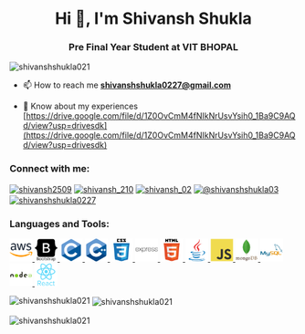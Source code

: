 <h1 align="center">Hi 👋, I'm Shivansh Shukla</h1>
<h3 align="center">Pre Final Year Student at VIT BHOPAL</h3>

<p align="left"> <img src="https://komarev.com/ghpvc/?username=shivanshshukla021&label=Profile%20views&color=0e75b6&style=flat" alt="shivanshshukla021" /> </p>

- 📫 How to reach me **shivanshshukla0227@gmail.com**

- 📄 Know about my experiences [https://drive.google.com/file/d/1Z0OvCmM4fNIkNrUsvYsih0_1Ba9C9AQd/view?usp=drivesdk](https://drive.google.com/file/d/1Z0OvCmM4fNIkNrUsvYsih0_1Ba9C9AQd/view?usp=drivesdk)

<h3 align="left">Connect with me:</h3>
<p align="left">
<a href="https://linkedin.com/in/shivansh2509" target="blank"><img align="center" src="https://raw.githubusercontent.com/rahuldkjain/github-profile-readme-generator/master/src/images/icons/Social/linked-in-alt.svg" alt="shivansh2509" height="30" width="40" /></a>
<a href="https://instagram.com/shivansh_210" target="blank"><img align="center" src="https://raw.githubusercontent.com/rahuldkjain/github-profile-readme-generator/master/src/images/icons/Social/instagram.svg" alt="shivansh_210" height="30" width="40" /></a>
<a href="https://www.codechef.com/users/shivansh_02" target="blank"><img align="center" src="https://cdn.jsdelivr.net/npm/simple-icons@3.1.0/icons/codechef.svg" alt="shivansh_02" height="30" width="40" /></a>
<a href="https://www.hackerrank.com/@shivanshshukla03" target="blank"><img align="center" src="https://raw.githubusercontent.com/rahuldkjain/github-profile-readme-generator/master/src/images/icons/Social/hackerrank.svg" alt="@shivanshshukla03" height="30" width="40" /></a>
<a href="https://auth.geeksforgeeks.org/user/shivanshshukla0227" target="blank"><img align="center" src="https://raw.githubusercontent.com/rahuldkjain/github-profile-readme-generator/master/src/images/icons/Social/geeks-for-geeks.svg" alt="shivanshshukla0227" height="30" width="40" /></a>
</p>

<h3 align="left">Languages and Tools:</h3>
<p align="left"> <a href="https://aws.amazon.com" target="_blank" rel="noreferrer"> <img src="https://raw.githubusercontent.com/devicons/devicon/master/icons/amazonwebservices/amazonwebservices-original-wordmark.svg" alt="aws" width="40" height="40"/> </a> <a href="https://getbootstrap.com" target="_blank" rel="noreferrer"> <img src="https://raw.githubusercontent.com/devicons/devicon/master/icons/bootstrap/bootstrap-plain-wordmark.svg" alt="bootstrap" width="40" height="40"/> </a> <a href="https://www.cprogramming.com/" target="_blank" rel="noreferrer"> <img src="https://raw.githubusercontent.com/devicons/devicon/master/icons/c/c-original.svg" alt="c" width="40" height="40"/> </a> <a href="https://www.w3schools.com/cpp/" target="_blank" rel="noreferrer"> <img src="https://raw.githubusercontent.com/devicons/devicon/master/icons/cplusplus/cplusplus-original.svg" alt="cplusplus" width="40" height="40"/> </a> <a href="https://www.w3schools.com/css/" target="_blank" rel="noreferrer"> <img src="https://raw.githubusercontent.com/devicons/devicon/master/icons/css3/css3-original-wordmark.svg" alt="css3" width="40" height="40"/> </a> <a href="https://expressjs.com" target="_blank" rel="noreferrer"> <img src="https://raw.githubusercontent.com/devicons/devicon/master/icons/express/express-original-wordmark.svg" alt="express" width="40" height="40"/> </a> <a href="https://www.w3.org/html/" target="_blank" rel="noreferrer"> <img src="https://raw.githubusercontent.com/devicons/devicon/master/icons/html5/html5-original-wordmark.svg" alt="html5" width="40" height="40"/> </a> <a href="https://www.java.com" target="_blank" rel="noreferrer"> <img src="https://raw.githubusercontent.com/devicons/devicon/master/icons/java/java-original.svg" alt="java" width="40" height="40"/> </a> <a href="https://developer.mozilla.org/en-US/docs/Web/JavaScript" target="_blank" rel="noreferrer"> <img src="https://raw.githubusercontent.com/devicons/devicon/master/icons/javascript/javascript-original.svg" alt="javascript" width="40" height="40"/> </a> <a href="https://www.mongodb.com/" target="_blank" rel="noreferrer"> <img src="https://raw.githubusercontent.com/devicons/devicon/master/icons/mongodb/mongodb-original-wordmark.svg" alt="mongodb" width="40" height="40"/> </a> <a href="https://www.mysql.com/" target="_blank" rel="noreferrer"> <img src="https://raw.githubusercontent.com/devicons/devicon/master/icons/mysql/mysql-original-wordmark.svg" alt="mysql" width="40" height="40"/> </a> <a href="https://nodejs.org" target="_blank" rel="noreferrer"> <img src="https://raw.githubusercontent.com/devicons/devicon/master/icons/nodejs/nodejs-original-wordmark.svg" alt="nodejs" width="40" height="40"/> </a> <a href="https://reactjs.org/" target="_blank" rel="noreferrer"> <img src="https://raw.githubusercontent.com/devicons/devicon/master/icons/react/react-original-wordmark.svg" alt="react" width="40" height="40"/> </a> </p>

<p><img align="left" src="https://github-readme-stats.vercel.app/api/top-langs?username=shivanshshukla021&show_icons=true&locale=en&layout=compact" alt="shivanshshukla021" /></p>

<p>&nbsp;<img align="center" src="https://github-readme-stats.vercel.app/api?username=shivanshshukla021&show_icons=true&locale=en" alt="shivanshshukla021" /></p>

<p><img align="center" src="https://github-readme-streak-stats.herokuapp.com/?user=shivanshshukla021&" alt="shivanshshukla021" /></p>
